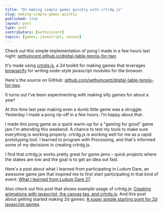 ```yaml
---
title: "On making simple games quickly with crtrdg.js"
slug: making-simple-games-quickly
published: true
layout: post
type: post
contributors: [sethvincent]
topics: [games, javascript, canvas]
---
```


Check out this simple implementation of pong I made in a few hours last night: [sethvincent.github.io/digital-table-tennis-for-two](http://sethvincent.github.io/digital-table-tennis-for-two)

It's made using [crtrdg.js](http://crtrdg.com), a 2d toolkit for making games that leverages [browserify](http://browserify.org) for writing node-style javascript modules for the browser.

Here's the source on GitHub: [github.com/sethvincent/digital-table-tennis-for-two](http://github.com/sethvincent/digital-table-tennis-for-two).

It turns out I’ve been experimenting with making silly games for about a year!

At this time last year making even a dumb little game was a struggle. Yesterday I made a pong rip-off in a few hours. I’m happy about that.

I made this pong game as a quick warm-up for a "gaming for good" game jam I'm attending this weekend. A chance to test my tools to make sure everything is working properly. crtrdg.js is working well for me as a rapid prototyping tool. I learned to program with Processing, and that's informed some of my decisions in creating crtrdg.js.

I find that crtrdg.js works pretty great for game jams – quick projects where the stakes are low and the goal is to get an idea out fast. 

Here's a post about what I learned from participating in Ludum Dare, an awesome game jam that inspired me to first start participating in that kind of event: [What I learned from Ludum Dare 27](http://superbigtree.tumblr.com/post/59937961490/what-i-learned-from-ludum-dare-27).

Also check out this post that shows example usage of crtrdg.js: [Creating animations with javascript, the canvas tag, and crtrdg.js](http://superbigtree.tumblr.com/post/62030587562/creating-animations-with-javascript-the-canvas-tag). And this post about getting started making 2d games: [A super simple starting point for 2d javascript games](http://makerlog.org/posts/simple-2d-game/).